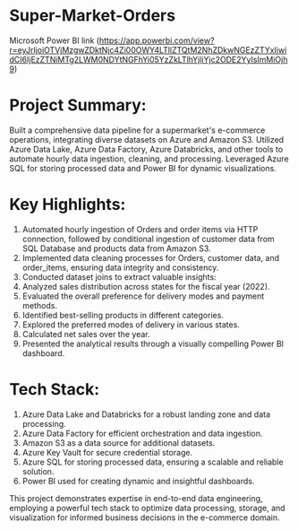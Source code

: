 # Super-Market-Orders

Microsoft Power BI link (https://app.powerbi.com/view?r=eyJrIjoiOTVjMzgwZDktNjc4Zi00OWY4LTllZTQtM2NhZDkwNGEzZTYxIiwidCI6IjEzZTNiMTg2LWM0NDYtNGFhYi05YzZkLTlhYjliYjc2ODE2YyIsImMiOjh9)

# Project Summary:

Built a comprehensive data pipeline for a supermarket's e-commerce operations, integrating diverse datasets on Azure and Amazon S3. Utilized Azure Data Lake, Azure Data Factory, Azure Databricks, and other tools to automate hourly data ingestion, cleaning, and processing. Leveraged Azure SQL for storing processed data and Power BI for dynamic visualizations.

# Key Highlights:

1. Automated hourly ingestion of Orders and order items via HTTP connection, followed by conditional ingestion of customer data from SQL Database and products data from Amazon S3.
2. Implemented data cleaning processes for Orders, customer data, and order_items, ensuring data integrity and consistency.
3. Conducted dataset joins to extract valuable insights:
4. Analyzed sales distribution across states for the fiscal year (2022).
5. Evaluated the overall preference for delivery modes and payment methods.
6. Identified best-selling products in different categories.
7. Explored the preferred modes of delivery in various states.
8. Calculated net sales over the year.
9. Presented the analytical results through a visually compelling Power BI dashboard.

# Tech Stack:

1. Azure Data Lake and Databricks for a robust landing zone and data processing.
2. Azure Data Factory for efficient orchestration and data ingestion.
3. Amazon S3 as a data source for additional datasets.
4. Azure Key Vault for secure credential storage.
5. Azure SQL for storing processed data, ensuring a scalable and reliable solution.
6. Power BI used for creating dynamic and insightful dashboards.

This project demonstrates expertise in end-to-end data engineering, employing a powerful tech stack to optimize data processing, storage, and visualization for informed business decisions in the e-commerce domain.
